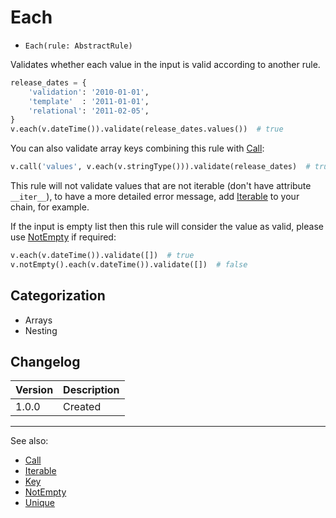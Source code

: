# Each

- `Each(rule: AbstractRule)`

Validates whether each value in the input is valid according to another rule.

```python
release_dates = {
    'validation': '2010-01-01',
    'template'  : '2011-01-01',
    'relational': '2011-02-05',
}
v.each(v.dateTime()).validate(release_dates.values())  # true
```

You can also validate array keys combining this rule with [Call](Call.md):

```python
v.call('values', v.each(v.stringType())).validate(release_dates)  # true
```

This rule will not validate values that are not iterable (don't have attribute `__iter__`), to have a more detailed
error message, add [Iterable](Iterable.md) to your chain, for example.

If the input is empty list then this rule will consider the value as valid, please use
[NotEmpty](NotEmpty.md) if required:

```python
v.each(v.dateTime()).validate([])  # true
v.notEmpty().each(v.dateTime()).validate([])  # false
```

## Categorization

- Arrays
- Nesting

## Changelog

Version | Description
--------|-------------
  1.0.0 | Created

***
See also:

- [Call](Call.md)
- [Iterable](Iterable.md)
- [Key](Key.md)
- [NotEmpty](NotEmpty.md)
- [Unique](Unique.md)